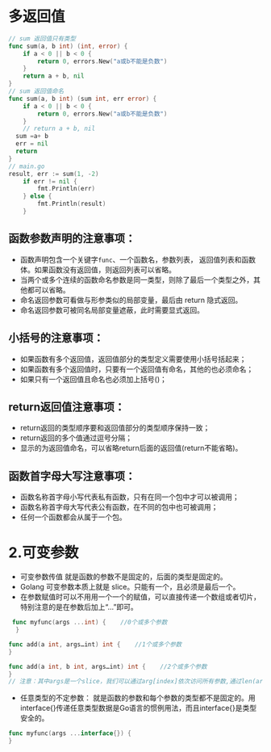 # 多返回值
```go
// sum 返回值只有类型
func sum(a, b int) (int, error) {
	if a < 0 || b < 0 {
		return 0, errors.New("a或b不能是负数")
	}
	return a + b, nil
}
// sum 返回值命名
func sum(a, b int) (sum int, err error) {
	if a < 0 || b < 0 {
		return 0, errors.New("a或b不能是负数")
	}
	// return a + b, nil
  sum =a+ b
  err = nil
  return
}
// main.go
result, err := sum(1, -2)
	if err != nil {
		fmt.Println(err)
	} else {
		fmt.Println(result)
	}

```
## 函数参数声明的注意事项：
* 函数声明包含一个关键字```func```、一个函数名，参数列表， 返回值列表和函数体。如果函数没有返回值，则返回列表可以省略。
* 当两个或多个连续的函数命名参数是同一类型，则除了最后一个类型之外，其他都可以省略。
* 命名返回参数可看做与形参类似的局部变量，最后由 return 隐式返回。
* 命名返回参数可被同名局部变量遮蔽，此时需要显式返回。
## 小括号的注意事项：
* 如果函数有多个返回值，返回值部分的类型定义需要使用小括号括起来；
* 如果函数有多个返回值时，只要有一个返回值有命名，其他的也必须命名；
* 如果只有一个返回值且命名也必须加上括号()；
## return返回值注意事项：
* return返回的类型顺序要和返回值部分的类型顺序保持一致；
* return返回的多个值通过逗号分隔；
* 显示的为返回值命名，可以省略return后面的返回值(return不能省略)。
## 函数首字母大写注意事项：
* 函数名称首字母小写代表私有函数，只有在同一个包中才可以被调用；
* 函数名称首字母大写代表公有函数，在不同的包中也可被调用；
* 任何一个函数都会从属于一个包。
# 2.可变参数
* 可变参数传值 就是函数的参数不是固定的，后面的类型是固定的。
* Golang 可变参数本质上就是 slice。只能有一个，且必须是最后一个。
* 在参数赋值时可以不用用一个一个的赋值，可以直接传递一个数组或者切片，特别注意的是在参数后加上“…”即可。
```go
 func myfunc(args ...int) {    //0个或多个参数
  }

func add(a int, args…int) int {    //1个或多个参数
}

func add(a int, b int, args…int) int {    //2个或多个参数
}
// 注意：其中args是一个slice，我们可以通过arg[index]依次访问所有参数,通过len(arg)来判断传递参数的个数.
```
* 任意类型的不定参数： 就是函数的参数和每个参数的类型都不是固定的。用interface{}传递任意类型数据是Go语言的惯例用法，而且interface{}是类型安全的。
```go
func myfunc(args ...interface{}) {
}
```